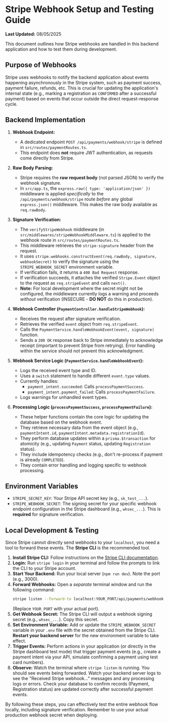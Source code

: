 # Stripe Webhook Setup and Testing Guide

**Last Updated:** 08/05/2025

This document outlines how Stripe webhooks are handled in this backend application and how to test them during development.

## Purpose of Webhooks

Stripe uses webhooks to notify the backend application about events happening asynchronously in the Stripe system, such as payment success, payment failure, refunds, etc. This is crucial for updating the application's internal state (e.g., marking a registration as `CONFIRMED` after a successful payment) based on events that occur outside the direct request-response cycle.

## Backend Implementation

1.  **Webhook Endpoint:**
    *   A dedicated endpoint `POST /api/payments/webhook/stripe` is defined in `src/routes/paymentRoutes.ts`.
    *   This endpoint does **not** require JWT authentication, as requests come directly from Stripe.

2.  **Raw Body Parsing:**
    *   Stripe requires the **raw request body** (not parsed JSON) to verify the webhook signature.
    *   In `src/app.ts`, the `express.raw({ type: 'application/json' })` middleware is applied *specifically* to the `/api/payments/webhook/stripe` route *before* any global `express.json()` middleware. This makes the raw body available as `req.rawBody`.

3.  **Signature Verification:**
    *   The `verifyStripeWebhook` middleware (in `src/middlewares/stripeWebhookMiddleware.ts`) is applied to the webhook route in `src/routes/paymentRoutes.ts`.
    *   This middleware retrieves the `stripe-signature` header from the request.
    *   It uses `stripe.webhooks.constructEvent(req.rawBody, signature, webhookSecret)` to verify the signature using the `STRIPE_WEBHOOK_SECRET` environment variable.
    *   If verification fails, it returns a `400 Bad Request` response.
    *   If verification succeeds, it attaches the verified `Stripe.Event` object to the request as `req.stripeEvent` and calls `next()`.
    *   **Note:** For local development where the secret might not be configured, the middleware currently logs a warning and proceeds *without* verification (INSECURE - **DO NOT** do this in production).

4.  **Webhook Controller (`PaymentController.handleStripeWebhook`):**
    *   Receives the request after signature verification.
    *   Retrieves the verified `event` object from `req.stripeEvent`.
    *   Calls the `PaymentService.handleWebhookEvent(event, signature)` function.
    *   Sends a `200 OK` response back to Stripe immediately to acknowledge receipt (important to prevent Stripe from retrying). Error handling within the service should not prevent this acknowledgment.

5.  **Webhook Service Logic (`PaymentService.handleWebhookEvent`):**
    *   Logs the received event type and ID.
    *   Uses a `switch` statement to handle different `event.type` values.
    *   Currently handles:
        *   `payment_intent.succeeded`: Calls `processPaymentSuccess`.
        *   `payment_intent.payment_failed`: Calls `processPaymentFailure`.
    *   Logs warnings for unhandled event types.

6.  **Processing Logic (`processPaymentSuccess`, `processPaymentFailure`):**
    *   These helper functions contain the core logic for updating the database based on the webhook event.
    *   They retrieve necessary data from the event object (e.g., `paymentIntent.id`, `paymentIntent.metadata.registrationId`).
    *   They perform database updates within a `prisma.$transaction` for atomicity (e.g., updating `Payment` status, updating `Registration` status).
    *   They include idempotency checks (e.g., don't re-process if payment is already `COMPLETED`).
    *   They contain error handling and logging specific to webhook processing.

## Environment Variables

*   `STRIPE_SECRET_KEY`: Your Stripe API secret key (e.g., `sk_test_...`).
*   `STRIPE_WEBHOOK_SECRET`: The signing secret for your specific webhook endpoint configuration in the Stripe dashboard (e.g., `whsec_...`). This is **required** for signature verification.

## Local Development & Testing

Since Stripe cannot directly send webhooks to your `localhost`, you need a tool to forward these events. The **Stripe CLI** is the recommended tool.

1.  **Install Stripe CLI:** Follow instructions on the [Stripe CLI documentation](https://stripe.com/docs/stripe-cli).
2.  **Login:** Run `stripe login` in your terminal and follow the prompts to link the CLI to your Stripe account.
3.  **Start Your Backend:** Run your local server (`npm run dev`). Note the port (e.g., 3000).
4.  **Forward Webhooks:** Open a *separate* terminal window and run the following command:
    ```bash
    stripe listen --forward-to localhost:YOUR_PORT/api/payments/webhook/stripe
    ```
    (Replace `YOUR_PORT` with your actual port).
5.  **Get Webhook Secret:** The Stripe CLI will output a webhook signing secret (e.g., `whsec_...`). Copy this secret.
6.  **Set Environment Variable:** Add or update the `STRIPE_WEBHOOK_SECRET` variable in your `.env` file with the secret obtained from the Stripe CLI. **Restart your backend server** for the new environment variable to take effect.
7.  **Trigger Events:** Perform actions in your application (or directly in the Stripe dashboard test mode) that trigger payment events (e.g., create a payment intent via your API, simulate confirming a payment using test card numbers).
8.  **Observe:** Watch the terminal where `stripe listen` is running. You should see events being forwarded. Watch your backend server logs to see the "Received Stripe webhook..." messages and any processing logs or errors. Check your database to confirm records (Payment, Registration status) are updated correctly after successful payment events.

By following these steps, you can effectively test the entire webhook flow locally, including signature verification. Remember to use your actual production webhook secret when deploying.
